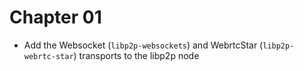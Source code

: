 # Chapter 01

- Add the Websocket (`libp2p-websockets`) and WebrtcStar (`libp2p-webrtc-star`) transports to the libp2p node
